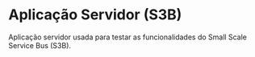 # Aplicação Servidor (S3B)

Aplicação servidor usada para testar as funcionalidades do Small Scale Service Bus (S3B).
